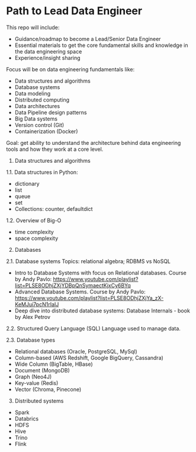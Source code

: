 # Path to Lead Data Engineer 
This repo will include:
- Guidance/roadmap to become a Lead/Senior Data Engineer
- Essential materials to get the core fundamental skills and knowledge in the data engineering space
- Experience/insight sharing

Focus will be on data engineering fundamentals like:
- Data structures and algorithms
- Database systems
- Data modeling
- Distributed computing
- Data architectures
- Data Pipeline design patterns
- Big Data systems
- Version control (Git)
- Containerization (Docker)

Goal: get ability to understand the architecture behind data engineering tools and how they work at a core level.


1. Data structures and algorithms

1.1. Data structures in Python:
* dictionary
* list
* queue
* set
* Collections: counter, defaultdict

1.2. Overview of Big-O
 - time complexity
 - space complexity


   
2. Databases
   
2.1. Database systems
Topics: relational algebra; RDBMS vs NoSQL
- Intro to Database Systems with focus on Relational databases. Course by Andy Pavlo: https://www.youtube.com/playlist?list=PLSE8ODhjZXjYDBpQnSymaectKjxCy6BYq
- Advanced Database Systems. Course by Andy Pavlo: https://www.youtube.com/playlist?list=PLSE8ODhjZXjYa_zX-KeMJui7pcN1rIaIJ
- Deep dive into distributed database systems:  Database Internals - book by Alex Petrov

2.2. Structured Query Language (SQL)
Language used to manage data.

2.3. Database types
- Relational databases (Oracle, PostgreSQL, MySql)
- Column-based (AWS Redshift, Google BigQuery, Cassandra)
- Wide Column (BigTable, HBase)
- Document (MongoDB)
- Graph (Neo4J)
- Key-value (Redis)
- Vector (Chroma, Pinecone)

  
3. Distributed systems
- Spark
- Databrics
- HDFS
- Hive
- Trino
- Flink





